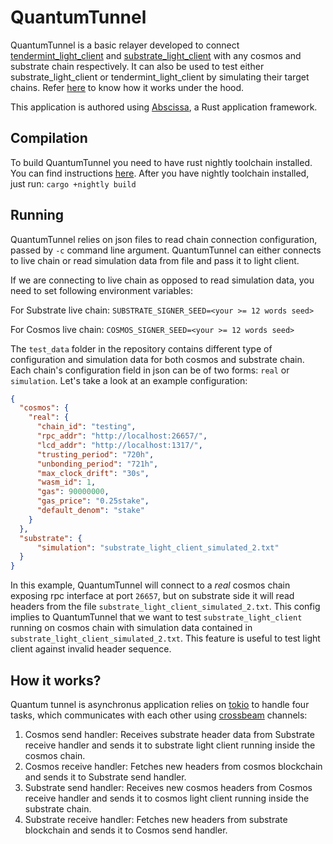 # QuantumTunnel
QuantumTunnel is a basic relayer developed to connect [tendermint_light_client] and [substrate_light_client] with any cosmos and substrate chain respectively. It can also be used
to test either substrate_light_client or tendermint_light_client by simulating their target chains. Refer [here](#how-it-works) to know how it works under the hood.

This application is authored using [Abscissa], a Rust application framework.

## Compilation
To build QuantumTunnel you need to have rust nightly toolchain installed. You can find instructions [here](https://github.com/rust-lang/rustup#installing-nightly).
After you have nightly toolchain installed, just run:
`cargo +nightly build`

## Running
QuantumTunnel relies on json files to read chain connection configuration, passed by `-c` command line argument.
QuantumTunnel can either connects to live chain or read simulation data from file and pass it to light client.

If we are connecting to live chain as opposed to read simulation data, you need to set following environment variables:

For Substrate live chain:
`SUBSTRATE_SIGNER_SEED=<your >= 12 words seed>`

For Cosmos live chain:
`COSMOS_SIGNER_SEED=<your >= 12 words seed>`

The `test_data` folder in the repository contains different type of configuration and simulation data for both cosmos and substrate chain.
Each chain's configuration field in json can be of two forms: `real` or `simulation`. 
Let's take a look at an example configuration:
```json
{
  "cosmos": {
    "real": {
      "chain_id": "testing",
      "rpc_addr": "http://localhost:26657/",
      "lcd_addr": "http://localhost:1317/",
      "trusting_period": "720h",
      "unbonding_period": "721h",
      "max_clock_drift": "30s",
      "wasm_id": 1,
      "gas": 90000000,
      "gas_price": "0.25stake",
      "default_denom": "stake"
    }
  },
  "substrate": {
      "simulation": "substrate_light_client_simulated_2.txt"
  }
}
```

In this example, QuantumTunnel will connect to a *real* cosmos chain exposing rpc interface at port `26657`, but on substrate side it will read headers from the file `substrate_light_client_simulated_2.txt`.
This config implies to QuantumTunnel that we want to test `substrate_light_client` running on cosmos chain with simulation data contained in `substrate_light_client_simulated_2.txt`. This feature is useful to test light client against invalid header sequence.

## How it works?
Quantum tunnel is asynchronus application relies on [tokio] to handle four tasks, which communicates with each other using [crossbeam] channels:
1. Cosmos send handler: Receives substrate header data from Substrate receive handler and sends it to substrate light client running inside the cosmos chain. 
2. Cosmos receive handler: Fetches new headers from cosmos blockchain and sends it to Substrate send handler.
3. Substrate send handler: Receives new cosmos headers from Cosmos receive handler and sends it to cosmos light client running inside the substrate chain.
4. Substrate receive handler: Fetches new headers from substrate blockchain and sends it to Cosmos send handler.



[Abscissa]: https://github.com/iqlusioninc/abscissa
[tendermint_light_client]: https://github.com/ChorusOne/tendermint-light-client
[substrate_light_client]: https://github.com/ChorusOne/substrate-light-client
[tokio]: https://github.com/tokio-rs/tokio
[crossbeam]: https://github.com/crossbeam-rs/crossbeam

